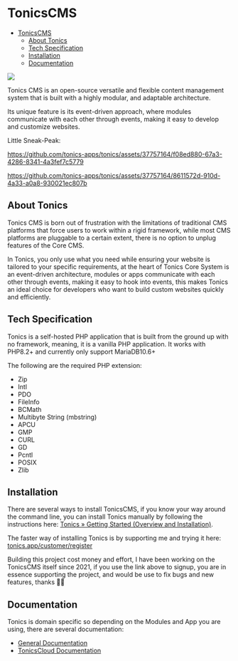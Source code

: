 # TonicsCMS

<!-- TOC -->

* [TonicsCMS](#tonicscms)
    * [About Tonics](#about-tonics)
    * [Tech Specification](#tech-specification)
    * [Installation](#installation)
    * [Documentation](#documentation)

<!-- TOC -->

![](https://tonics.app/serve_file_path_987654321/36d4b706389737e7aebd78f82bb9daa6e13de982e6b829f66f0443ed831a37dc?render)

Tonics CMS is an open-source versatile and flexible content management system that is built with a highly modular, and
adaptable architecture.

Its unique feature is its event-driven approach, where modules communicate with each other through events, making it
easy to develop and customize websites.

Little Sneak-Peak:

https://github.com/tonics-apps/tonics/assets/37757164/f08ed880-67a3-4286-8341-4a3fef7c5779

https://github.com/tonics-apps/tonics/assets/37757164/8611572d-910d-4a33-a0a8-930021ec807b

## About Tonics

Tonics CMS is born out of frustration with the limitations of traditional CMS platforms that force users to work within
a rigid framework, while most CMS platforms are pluggable to a certain extent, there is no option to unplug features of
the Core CMS.

In Tonics, you only use what you need while ensuring your website is tailored to your specific requirements, at the
heart of Tonics Core System is an event-driven architecture, modules or apps communicate with each other through events,
making it easy to hook into events, this makes Tonics an ideal choice for developers who want to build custom websites
quickly and efficiently.

## Tech Specification

Tonics is a self-hosted PHP application that is built from the ground up with no framework, meaning, it is a vanilla PHP
application. It works with PHP8.2+ and currently only support MariaDB10.6+

The following are the required PHP extension:

* Zip
* Intl
* PDO
* FileInfo
* BCMath
* Multibyte String (mbstring)
* APCU
* GMP
* CURL
* GD
* Pcntl
* POSIX
* Zlib

## Installation

There are several ways to install TonicsCMS, if you know your way around the command line, you can install Tonics
manually by following the instructions
here: [Tonics » Getting Started (Overview and Installation)](https://tonics.app/posts/4823863fd7b5f88c/getting-started#installation).

The faster way of installing Tonics is by supporting me and trying it
here: [tonics.app/customer/register](https://tonics.app/customer/register)

Building this project cost money and effort, I have been working on the TonicsCMS itself since 2021, if you use the link
above to signup, you are in essence supporting the project, and would be use to fix bugs and new features, thanks 🙏🏾

## Documentation

Tonics is domain specific so depending on the Modules and App you are using, there are several documentation:

* [General Documentation](https://tonics.app/posts/6e2979da2737c415/user-documentation)
* [TonicsCloud Documentation](https://tonics.app/posts/78a5ff202fd027ac/tonicscloud-documentation)
